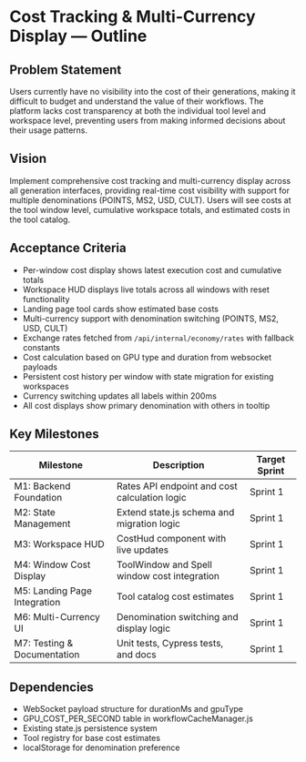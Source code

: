 # Cost Tracking & Multi-Currency Display — Outline

## Problem Statement
Users currently have no visibility into the cost of their generations, making it difficult to budget and understand the value of their workflows. The platform lacks cost transparency at both the individual tool level and workspace level, preventing users from making informed decisions about their usage patterns.

## Vision
Implement comprehensive cost tracking and multi-currency display across all generation interfaces, providing real-time cost visibility with support for multiple denominations (POINTS, MS2, USD, CULT). Users will see costs at the tool window level, cumulative workspace totals, and estimated costs in the tool catalog.

## Acceptance Criteria
- Per-window cost display shows latest execution cost and cumulative totals
- Workspace HUD displays live totals across all windows with reset functionality
- Landing page tool cards show estimated base costs
- Multi-currency support with denomination switching (POINTS, MS2, USD, CULT)
- Exchange rates fetched from `/api/internal/economy/rates` with fallback constants
- Cost calculation based on GPU type and duration from websocket payloads
- Persistent cost history per window with state migration for existing workspaces
- Currency switching updates all labels within 200ms
- All cost displays show primary denomination with others in tooltip

## Key Milestones
| Milestone | Description | Target Sprint |
|-----------|-------------|---------------|
| M1: Backend Foundation | Rates API endpoint and cost calculation logic | Sprint 1 |
| M2: State Management | Extend state.js schema and migration logic | Sprint 1 |
| M3: Workspace HUD | CostHud component with live updates | Sprint 1 |
| M4: Window Cost Display | ToolWindow and Spell window cost integration | Sprint 1 |
| M5: Landing Page Integration | Tool catalog cost estimates | Sprint 1 |
| M6: Multi-Currency UI | Denomination switching and display logic | Sprint 1 |
| M7: Testing & Documentation | Unit tests, Cypress tests, and docs | Sprint 1 |

## Dependencies
- WebSocket payload structure for durationMs and gpuType
- GPU_COST_PER_SECOND table in workflowCacheManager.js
- Existing state.js persistence system
- Tool registry for base cost estimates
- localStorage for denomination preference

